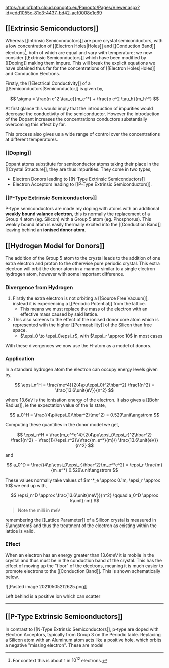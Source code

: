https://uniofbath.cloud.panopto.eu/Panopto/Pages/Viewer.aspx?id=edd1055c-81e3-4437-bd42-acf0008e1c69

## [[Extrinsic Semiconductors]]

Whereas [[Intrinsic Semiconductors]] are pure crystal semiconductors, with a low concentration of [[Electron Holes|Holes]] and [[Conduction Band]] electrons[^1], both of which are equal and vary with temperature; we now consider [[Extrinsic Semiconductors]] which have been modified by [[Doping]] making them impure. This will break the explicit equations we have obtained thus far for the concentrations of [[Electron Holes|Holes]] and Conduction Electrons.

[^1]: For context this is about $1$ in $10^{12}$ electrons.

Firstly, the [[Electrical Conductivity]] of a [[Semiconductors|Semiconductor]] is given by,

$$
\sigma = \frac{n e^2 \tau_e}{m_e^*} + \frac{p e^2 \tau_h}{m_h^*}
$$

At first glance this would imply that the introduction of impurities would decrease the conductivity of the semiconductor. However the introduction of the Dopant increases the concentrations conductors substantially overcoming this effect by far.

This process also gives us a wide range of control over the concentrations at different temperatures.

### [[Doping]]

Dopant atoms substitute for semiconductor atoms taking their place in the [[Crystal Structure]], they are thus impurities. They come in two types,

- Electron Donors leading to [[N-Type Extrinsic Semiconductors]]
- Electron Acceptors leading to [[P-Type Extrinsic Semiconductors]].

### [[P-Type Extrinsic Semiconductors]]

P-type semiconductors are made my doping with atoms with an additional **weakly bound valance electron**, this is normally the replacement of a Group 4 atom (eg. Silicon) with a Group 5 atom (eg. Phosphorus). This weakly bound atom is easily thermally excited into the [[Conduction Band]] leaving behind an **ionised donor atom**.

## [[Hydrogen Model for Donors]]

The addition of the Group 5 atom to the crystal leads to the addition of one extra electron and proton to the otherwise pure periodic crystal. This extra electron will orbit the donor atom in a manner similar to a single electron hydrogen atom, however with some important difference.

### Divergence from Hydrogen

1. Firstly the extra electron is not orbiting a [[Source Free Vacuum]], instead it is experiencing a [[Periodic Potential]] from the lattice.
	- This means we must replace the mass of the electron with an effective mass caused by said lattice.
2. This also screens to the effect of the ionised donor core atom which is represented with the higher [[Permeability]] of the Silicon than free space.
	- $\epsi_0 \to \epsi_0\epsi_r$, with $\epsi_r \approx 10$ in most cases

With these divergences we now use the H-atom as a model of donors.

### Application

In a standard hydrogen atom the electron can occupy energy levels given by,

$$
\epsi_n^H = \frac{me^4}{2(4\pu\epsi_0)^2\hbar^2} \frac1{n^2} = \frac{13.6\unit{eV}}{n^2}
$$

where $13.6\unit{eV}$ is the ionisation energy of the electron. It also gives a [[Bohr Radius]], ie the expectation value of the 1s state,

$$
a_0^H = \frac{(4\pi\epsi_0)\hbar^2}{me^2} = 0.529\unit\angstrom
$$

Computing these quantities in the donor model we get,

$$
\epsi_n^H = \frac{m_e^*e^4}{2(4\pu\epsi_0\epsi_r)^2\hbar^2} \frac1{n^2} = \frac{1}{\epsi_r^2}\(\frac{m_e^*}{m}\) \frac{13.6\unit{eV}}{n^2} 
$$

and

$$
a_0^D = \frac{(4\pi\epsi_0\epsi_r)\hbar^2}{m_e^*e^2} = \epsi_r \frac{m}{m_e^*} 0.529\unit\angstrom
$$

These values normally take values of $m^*_e \approx 0.1m, \epsi_r \approx 10$ we  end up with,

$$
\epsi_n^D \approx \frac{13.6\unit{meV}}{n^2}
\qquad
a_0^D \approx 5\unit{nm}
$$

> Note the milli in $\mathrm{\mathbf{m}eV}$

remembering the [[Lattice Parameter]] of a Silicon crystal is measured in $\angstrom$ and thus the treatment of the electron as existing within the lattice is valid. 

### Effect

When an electron has an energy greater than $13.6\unit{meV}$ it is mobile in the crystal and thus must be in the conduction band of the crystal. This has the effect of moving up the "floor" of the electrons, meaning it is much easier to promote electrons to the [[Conduction Band]]. This is shown schematically below. 

![[Pasted image 20210505212625.png]]

Left behind is a positive ion which can scatter

---

## [[P-Type Extrinsic Semiconductors]]

In contrast to [[N-Type Extrinsic Semiconductors]], p-type are doped with Electron Acceptors, typically from Group 3 on the Periodic table. Replacing a Silicon atom with an Aluminum atom acts like a positive hole, which orbits a negative "missing electron". These are model